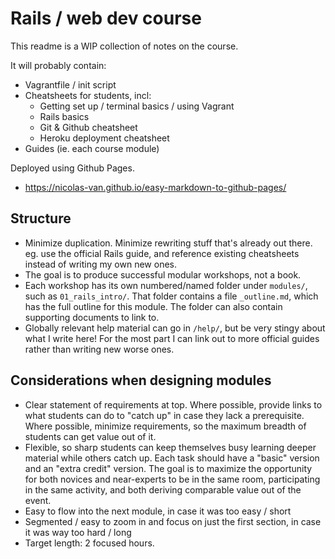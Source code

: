 # Rails / web dev course

This readme is a WIP collection of notes on the course.

It will probably contain:

  - Vagrantfile / init script
  - Cheatsheets for students, incl:
    - Getting set up / terminal basics / using Vagrant
    - Rails basics
    - Git & Github cheatsheet
    - Heroku deployment cheatsheet
  - Guides (ie. each course module)

Deployed using Github Pages.

  * https://nicolas-van.github.io/easy-markdown-to-github-pages/


## Structure

  * Minimize duplication. Minimize rewriting stuff that's already out there. eg. use the official Rails guide, and reference existing cheatsheets instead of writing my own new ones.
  * The goal is to produce successful modular workshops, not a book.
  * Each workshop has its own numbered/named folder under `modules/`, such as `01_rails_intro/`. That folder contains a file `_outline.md`, which has the full outline for this module. The folder can also contain supporting documents to link to.
  * Globally relevant help material can go in `/help/`, but be very stingy about what I write here! For the most part I can link out to more official guides rather than writing new worse ones.


## Considerations when designing modules

  * Clear statement of requirements at top. Where possible, provide links to what students can do to "catch up" in case they lack a prerequisite. Where possible, minimize requirements, so the maximum breadth of students can get value out of it.
  * Flexible, so sharp students can keep themselves busy learning deeper material while others catch up. Each task should have a "basic" version and an "extra credit" version. The goal is to maximize the opportunity for both novices and near-experts to be in the same room, participating in the same activity, and both deriving comparable value out of the event.
  * Easy to flow into the next module, in case it was too easy / short
  * Segmented / easy to zoom in and focus on just the first section, in case it was way too hard / long
  * Target length: 2 focused hours.


